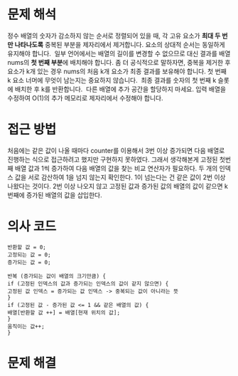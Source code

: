# 문제 해석
정수 배열의 숫자가 감소하지 않는 순서로 정렬되어 있을 때, 각 고유 요소가 **최대 두 번만 나타나도록** 중복된 부분을 제자리에서 제거합니다. 요소의 상대적 순서는 동일하게 유지해야 합니다.
​
일부 언어에서는 배열의 길이를 변경할 수 없으므로 대신 결과를 배열 nums의 **첫 번째 부분**에 배치해야 합니다. 좀 더 공식적으로 말하자면, 중복을 제거한 후 요소가 k개 있는 경우 nums의 처음 k개 요소가 최종 결과를 보유해야 합니다. 첫 번째 k 요소 너머에 무엇이 남는지는 중요하지 않습니다.
​
최종 결과를 숫자의 첫 번째 k 슬롯에 배치한 후 k를 반환합니다.
​
다른 배열에 추가 공간을 할당하지 마세요. 입력 배열을 수정하여 O(1)의 추가 메모리로 제자리에서 수정해야 합니다.
​
# 접근 방법
처음에는 같은 값이 나올 때마다 counter를 이용해서 3번 이상 증가되면 다음 배열로 진행하는 식으로 접근하려고 했지만 구현하지 못하였다. 그래서 생각해본게 고정된 첫번째 배열 값과 1씩 증가하여 다음 배열의 값을 찾는 비교 연산자가 필요하다. 두 개의 인덱스 값을 서로 감산하여 1을 넘지 않는지 확인한다. 1이 넘는다는 건 같은 값이 2번 이상 나왔다는 것이다. 2번 이상 나오지 않고 고정된 값과 증가된 값의 배열의 값이 같으면 k번째에 증가된 배열의 값을 삽입한다.
# 의사 코드
```
반환할 값 = 0;
고정되는 값 = 0;
증가되는 값 = 0;
​
반복 (증가되는 값이 배열의 크기만큼) {
if (고정된 인덱스의 값과 증가되는 인덱스의 값이 같지 않으면) {
고정된 값 인덱스 = 증가되는 값 인덱스 -> 중복되는 값이 아니라는 뜻
}
if (고정된 값 - 증가된 값 <= 1 && 같은 배열의 값) {
배열[반환할 값 ++] = 배열[현재 위치의 값];
}
움직이는 값++;
}
```
# 문제 해결
```java